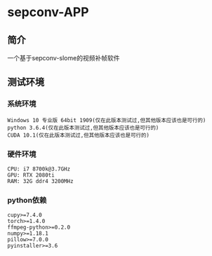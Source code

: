 # sepconv-APP

## 简介
一个基于sepconv-slome的视频补帧软件

## 测试环境
### 系统环境
```
Windows 10 专业版 64bit 1909(仅在此版本测试过,但其他版本应该也是可行的)
python 3.6.4(仅在此版本测试过,但其他版本应该也是可行的)
CUDA 10.1(仅在此版本测试过,但其他版本应该也是可行的)
```

### 硬件环境
```
CPU: i7 8700k@3.7GHz
GPU: RTX 2080ti
RAM: 32G ddr4 3200MHz
```

### python依赖
```
cupy>=7.4.0
torch>=1.4.0
ffmpeg-python>=0.2.0
numpy>=1.18.1
pillow>=7.0.0
pyinstaller>=3.6
```
